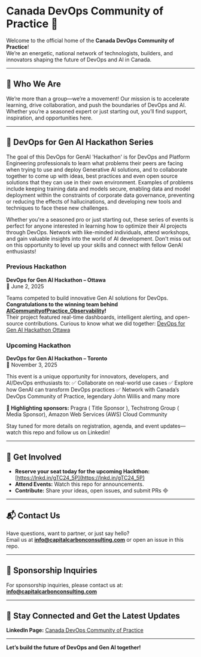 
# Canada DevOps Community of Practice 🚀

Welcome to the official home of the **Canada DevOps Community of Practice**!  
We’re an energetic, national network of technologists, builders, and innovators shaping the future of DevOps and AI in Canada.

---

## 🌟 Who We Are

We’re more than a group—we’re a movement! Our mission is to accelerate learning, drive collaboration, and push the boundaries of DevOps and AI. Whether you’re a seasoned expert or just starting out, you’ll find support, inspiration, and opportunities here.

---

## 🏅 DevOps for Gen AI Hackathon Series

The goal of this DevOps for GenAI 'Hackathon' is for DevOps and Platform Engineering professionals to learn what problems their peers are facing when trying to use and deploy Generative AI solutions, and to collaborate together to come up with ideas, best practices and even open source solutions that they can use in their own environment. Examples of problems include keeping training data and models secure, enabling data and model deployment within the constraints of corporate data governance, preventing or reducing the effects of hallucinations, and developing new tools and techniques to face these new challenges.

Whether you're a seasoned pro or just starting out, these series of events is perfect for anyone interested in learning how to optimize their AI projects through DevOps. Network with like-minded individuals, attend workshops, and gain valuable insights into the world of AI development. Don't miss out on this opportunity to level up your skills and connect with fellow GenAI enthusiasts!

### Previous Hackathon

**DevOps for Gen AI Hackathon – Ottawa**  
📅 June 2, 2025

Teams competed to build innovative Gen AI solutions for DevOps.  
**Congratulations to the winning team behind [AICommunityofPractice_Observability](https://github.com/CanadaDevOpsCommunity2025/AICommunityofPractice_Observability)!**  
Their project featured real-time dashboards, intelligent alerting, and open-source contributions.
Curious to know what we did together: [DevOps for Gen AI Hackathon Ottawa](https://github.com/users/CanadaDevOpsCommunity2025/projects/5/views/1)

### Upcoming Hackathon

**DevOps for Gen AI Hackathon – Toronto**  
📅 November 3, 2025

This event is a unique opportunity for innovators, developers, and AI/DevOps enthusiasts to:
 ✅ Collaborate on real-world use cases
 ✅ Explore how GenAI can transform DevOps practices
 ✅ Network with Canada’s DevOps Community of Practice, legendary John Willis and many more

**📩 Highlighting sponsors:** Pragra ( Title Sponsor ), Techstrong Group ( Media Sponsor), Amazon Web Services (AWS) Cloud Community

Stay tuned for more details on registration, agenda, and event updates—watch this repo and follow us on Linkedin!

---

## 🚀 Get Involved
 
- **Reserve your seat today for the upcoming Hackthon:** [https://lnkd.in/gTC24_5P](https://lnkd.in/gTC24_5P)
- **Attend Events:** Watch this repo for announcements.
- **Contribute:** Share your ideas, open issues, and submit PRs

---

## 📬 Contact Us

Have questions, want to partner, or just say hello?  
Email us at **info@capitalcarbonconsulting.com** or open an issue in this repo.

---

## 📩 Sponsorship Inquiries

For sponsorship inquiries, please contact us at: **info@capitalcarbonconsulting.com**

---

## 🔗 Stay Connected and Get the Latest Updates

**LinkedIn Page:** [Canada DevOps Community of Practice](https://www.linkedin.com/company/canada-devops-community-of-practice/)

---

**Let’s build the future of DevOps and Gen AI together!**
